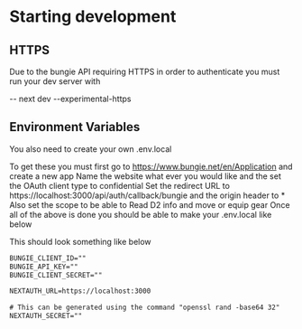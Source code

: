 # Starting development
## HTTPS
Due to the bungie API requiring HTTPS in order to authenticate you must run your dev server with

-- next dev --experimental-https

## Environment Variables
You also need to create your own .env.local 

To get these you must first go to https://www.bungie.net/en/Application and create a new app
Name the website what ever you would like and the set the OAuth client type to confidential
Set the redirect URL to https://localhost:3000/api/auth/callback/bungie and the origin header to *
Also set the scope to be able to Read D2 info and move or equip gear
Once all of the above is done you should be able to make your .env.local like below

This should look something like below
```txt
BUNGIE_CLIENT_ID=""
BUNGIE_API_KEY=""
BUNGIE_CLIENT_SECRET=""

NEXTAUTH_URL=https://localhost:3000

# This can be generated using the command "openssl rand -base64 32"
NEXTAUTH_SECRET=""
```